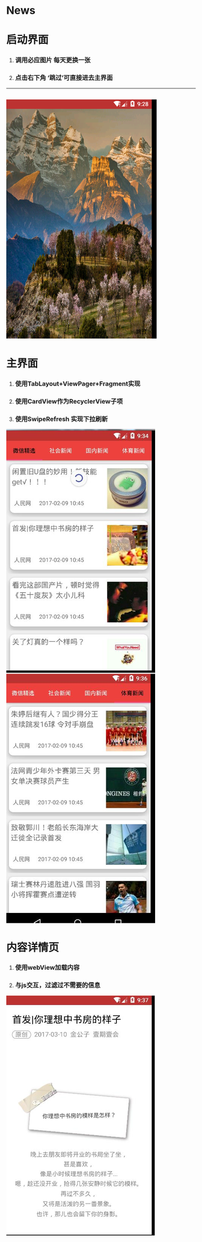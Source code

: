 # News

# 启动界面
1. ### 调用必应图片 每天更换一张
2.  ### 点击右下角 ‘跳过’可直接进去主界面
----------------------
![image](https://github.com/w794840800/picc/blob/master/splash.jpg)
-----------
# 主界面
1. ### 使用TabLayout+ViewPager+Fragment实现  
2. ### 使用CardView作为RecyclerView子项
3. ### 使用SwipeRefresh 实现下拉刷新
![image](https://github.com/w794840800/picc/blob/master/32.jpg)
![image](https://github.com/w794840800/picc/blob/master/41.jpg)

# 内容详情页
1. ### 使用webView加载内容
2. ### 与js交互，过滤过不需要的信息
![image](https://github.com/w794840800/picc/blob/master/51.jpg)
